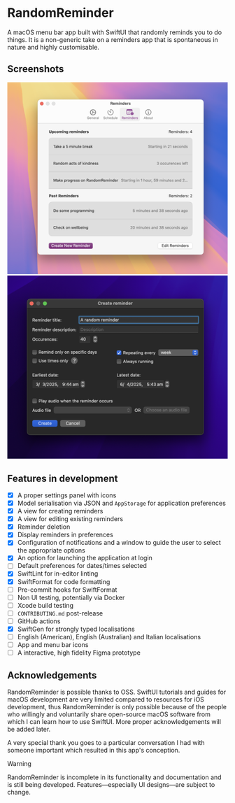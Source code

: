 # RandomReminder

A macOS menu bar app built with SwiftUI that randomly reminds you to do things. 
It is a non-generic take on a reminders app that is spontaneous in nature and highly customisable.

## Screenshots
<p align="center">
    <img src="docs/reminders.png" alt="Reminders" width="700">
    <img src="docs/create_new_reminder.png" alt="Create new reminder" width="700">
</p>

## Features in development
- [x] A proper settings panel with icons
- [x] Model serialisation via JSON and `AppStorage` for application preferences
- [x] A view for creating reminders
- [x] A view for editing existing reminders
- [x] Reminder deletion
- [x] Display reminders in preferences
- [x] Configuration of notifications and a window to guide the user to select the appropriate options
- [x] An option for launching the application at login
- [ ] Default preferences for dates/times selected
- [x] SwiftLint for in-editor linting
- [x] SwiftFormat for code formatting
- [ ] Pre-commit hooks for SwiftFormat
- [ ] Non UI testing, potentially via Docker
- [ ] Xcode build testing
- [ ] `CONTRIBUTING.md` post-release
- [ ] GitHub actions
- [x] SwiftGen for strongly typed localisations
- [ ] English (American), English (Australian) and Italian localisations
- [ ] App and menu bar icons
- [ ] A interactive, high fidelity Figma prototype

## Acknowledgements
RandomReminder is possible thanks to OSS. SwiftUI tutorials and guides for macOS development are very limited compared to resources for iOS development, thus RandomReminder is only possible because of the people who willingly and voluntarily share open-source macOS software from which I can learn how to use SwiftUI. More proper acknowledgements will be added later.

A very special thank you goes to a particular conversation I had with someone important which resulted in this app's conception.

> [!WARNING]
> RandomReminder is incomplete in its functionality and documentation and is still being developed. Features—especially UI designs—are subject to change.
